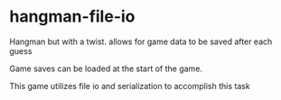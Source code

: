 # hangman-file-io
Hangman but with a twist.
allows for game data to be saved after each guess

Game saves can be loaded at the start of the game. 

This game utilizes file io and serialization to accomplish this task
